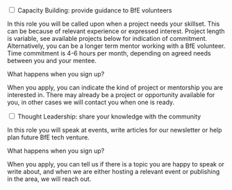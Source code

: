 <link href="https://unpkg.com/tailwindcss@^2/dist/tailwind.min.css" rel="stylesheet">
<link href="/assets/css/mentor.css" rel="stylesheet"></link>

<script>
    /* Optional Javascript to close the radio button version by clicking it again */
    var myRadios = document.getElementsByName('tabs2');
    var setCheck;
    var x = 0;
    for(x = 0; x < myRadios.length; x++){
        myRadios[x].onclick = function(){
            if(setCheck != this){
                 setCheck = this;
            }else{
                this.checked = false;
                setCheck = null;
        }
        };
    }
 </script>

<div class="relative p-10">
    <div class="shadow-md">
        <div class="tab w-full overflow-hidden border-t">
           <input class="absolute opacity-0 " id="tab-multi-one" type="checkbox" name="tabs">
           <label class="block text-2xl p-5 leading-normal cursor-pointer" for="tab-multi-one">Capacity Building: provide guidance to BfE volunteers</label>
           <div class="tab-content overflow-hidden border-l-2 bg-gray-100 border-blue-900 leading-normal">
           <p class="ml-5">In this role you will be called upon when a project needs your skillset. This can be because of relevant experience or expressed interest. Project length is variable, see available projects below for indication of commitment. Alternatively, you can be a longer term mentor working with a BfE volunteer. Time commitment is 4-6 hours per month, depending on agreed needs between you and your mentee.</p>
           <p class="ml-5">What happens when you sign up?</p>
           <p class="ml-5">When you apply, you can indicate the kind of project or mentorship you are interested in. There may already be a project or opportunity available for you, in other cases we will contact you when one is ready.</p>
           </div>
        </div>
        <div class="tab w-full overflow-hidden border-t">
           <input class="absolute opacity-0" id="tab-multi-two" type="checkbox" name="tabs">
           <label class="block text-2xl p-5 leading-normal cursor-pointer" for="tab-multi-two">Thought Leadership: share your knowledge with the community</label>
           <div class="tab-content overflow-hidden border-l-2 bg-gray-100 border-blue-900 leading-normal">
           <p class="ml-5">In this role you will speak at events, write articles for our newsletter or help plan future BfE tech venture.</p>
           <p class="ml-5">What happens when you sign up?</p>
           <p class="ml-5">When you apply, you can tell us if there is a topic you are happy to speak or write about, and when we are either hosting a relevant event or publishing in the area, we will reach out.</p>
           </div>
        </div>
    </div>
</div>
